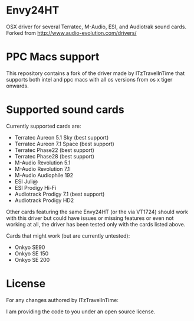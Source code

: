 Envy24HT
========

OSX driver for several Terratec, M-Audio, ESI, and Audiotrak sound cards. Forked from http://www.audio-evolution.com/drivers/


PPC Macs support
================

This repository contains a fork of the driver made by ITzTravelInTime that supports both intel and ppc macs with all os versions from os x tiger onwards.

Supported sound cards
=====================

Currently supported cards are:
- Terratec Aureon 5.1 Sky   (best support)
- Terratec Aureon 7.1 Space (best support)
- Terratec Phase22          (best support)
- Terratec Phase28          (best support)
- M-Audio Revolution 5.1
- M-Audio Revolution 7.1
- M-Audio Audiophile 192
- ESI Juli@
- ESI Prodigy Hi-Fi
- Audiotrack Prodigy 7.1    (best support)
- Audiotrack Prodigy HD2

Other cards featuring the same Envy24HT (or the via VT1724) should work with this driver but could have issues or missing features or even not working at all, the driver has been tested only with the cards listed above.

Cards that might work (but are currently untested):
- Onkyo SE90
- Onkyo SE 150
- Onkyo SE 200

License
=======

For any changes authored by ITzTravelInTime:

I am providing the code to you under an open source license.